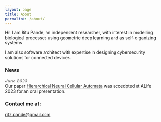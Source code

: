 ```yaml
---
layout: page
title: About
permalink: /about/
---
```


Hi! I am Ritu Pande, an independent researcher, with interest in modelling biological processes using geometric deep learning and as self-organizing systems 

I am also software architect with expertise in designing cybersecurity solutions for connected devices. 

### News

<span style="color:gray"> <b> <i> June 2023 </b></i> </span>  
Our paper [Hierarchical Neural Cellular Automata]() was accedpted at ALife 2023 for an oral presentation.  

### Contact me at:

[ritz.pande@gmail.com](mailto:ritz.pande@gmail.com)
